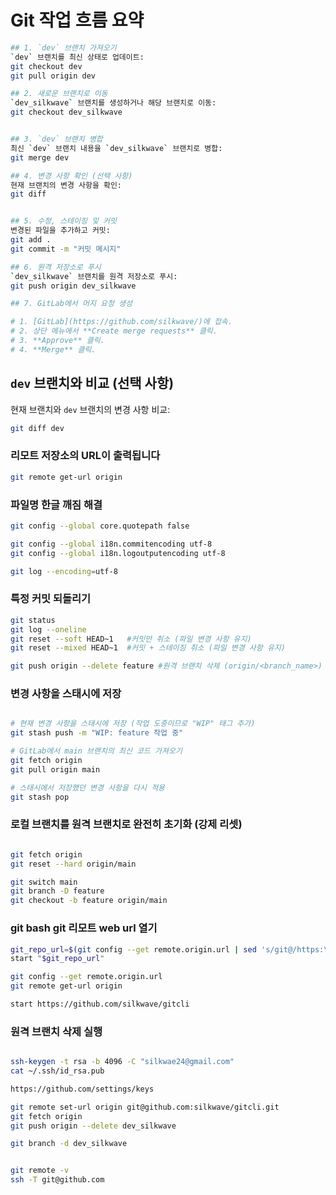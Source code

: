
# Git 작업 흐름 요약

```sh
## 1. `dev` 브랜치 가져오기
`dev` 브랜치를 최신 상태로 업데이트:
git checkout dev
git pull origin dev

## 2. 새로운 브랜치로 이동
`dev_silkwave` 브랜치를 생성하거나 해당 브랜치로 이동:
git checkout dev_silkwave


## 3. `dev` 브랜치 병합
최신 `dev` 브랜치 내용을 `dev_silkwave` 브랜치로 병합:
git merge dev

## 4. 변경 사항 확인 (선택 사항)
현재 브랜치의 변경 사항을 확인:
git diff


## 5. 수정, 스테이징 및 커밋
변경된 파일을 추가하고 커밋:
git add .
git commit -m "커밋 메시지"

## 6. 원격 저장소로 푸시
`dev_silkwave` 브랜치를 원격 저장소로 푸시:
git push origin dev_silkwave

## 7. GitLab에서 머지 요청 생성

# 1. [GitLab](https://github.com/silkwave/)에 접속.
# 2. 상단 메뉴에서 **Create merge requests** 클릭.
# 3. **Approve** 클릭.
# 4. **Merge** 클릭.
```

##  `dev` 브랜치와 비교 (선택 사항)
현재 브랜치와 `dev` 브랜치의 변경 사항 비교:
```sh
git diff dev
```

### 리모트 저장소의 URL이 출력됩니다
```sh
git remote get-url origin
```

### 파일명 한글 깨짐 해결
```sh
git config --global core.quotepath false

git config --global i18n.commitencoding utf-8
git config --global i18n.logoutputencoding utf-8

git log --encoding=utf-8


```
### 특정 커밋 되돌리기
```sh
git status 
git log --oneline
git reset --soft HEAD~1   #커밋만 취소 (파일 변경 사항 유지)
git reset --mixed HEAD~1  #커밋 + 스테이징 취소 (파일 변경 사항 유지)

git push origin --delete feature #원격 브랜치 삭제 (origin/<branch_name>)


```

### 변경 사항을 스태시에 저장
```sh

# 현재 변경 사항을 스태시에 저장 (작업 도중이므로 "WIP" 태그 추가)
git stash push -m "WIP: feature 작업 중"

# GitLab에서 main 브랜치의 최신 코드 가져오기
git fetch origin
git pull origin main  

# 스태시에서 저장했던 변경 사항을 다시 적용
git stash pop

```


###  로컬 브랜치를 원격 브랜치로 완전히 초기화 (강제 리셋)
```sh

git fetch origin
git reset --hard origin/main

git switch main  
git branch -D feature
git checkout -b feature origin/main

```

### git bash git 리모트 web url 열기 
```sh
git_repo_url=$(git config --get remote.origin.url | sed 's/git@/https:\/\//; s/:/\//; s/\.git$//')
start "$git_repo_url"

git config --get remote.origin.url
git remote get-url origin

start https://github.com/silkwave/gitcli

```

### 원격 브랜치 삭제 실행
```sh

ssh-keygen -t rsa -b 4096 -C "silkwae24@gmail.com"
cat ~/.ssh/id_rsa.pub

https://github.com/settings/keys

git remote set-url origin git@github.com:silkwave/gitcli.git
git fetch origin
git push origin --delete dev_silkwave

git branch -d dev_silkwave


git remote -v
ssh -T git@github.com
  
```